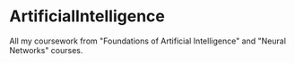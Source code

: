 # ArtificialIntelligence

All my coursework from "Foundations of Artificial Intelligence" and "Neural Networks" courses.
